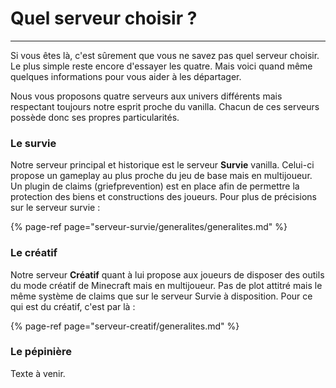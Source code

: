 # Quel serveur choisir ?

-----

Si vous êtes là, c'est sûrement que vous ne savez pas quel serveur choisir.  
Le plus simple reste encore d'essayer les quatre. Mais voici quand même quelques informations pour vous aider à les départager.

Nous vous proposons quatre serveurs aux univers différents mais respectant toujours notre esprit proche du vanilla. Chacun de ces serveurs possède donc ses propres particularités.

### Le survie

Notre serveur principal et historique est le serveur **Survie** vanilla. Celui-ci propose un gameplay au plus proche du jeu de base mais en multijoueur. Un plugin de claims \(griefprevention\) est en place afin de permettre la protection des biens et constructions des joueurs. Pour plus de précisions sur le serveur survie :

{% page-ref page="serveur-survie/generalites/generalites.md" %}


### Le créatif

Notre serveur **Créatif** quant à lui propose aux joueurs de disposer des outils du mode créatif de Minecraft mais en multijoueur. Pas de plot attitré mais le même système de claims que sur le serveur Survie à disposition. Pour ce qui est du créatif, c'est par là :

{% page-ref page="serveur-creatif/generalites.md" %}

### Le pépinière

Texte à venir.


